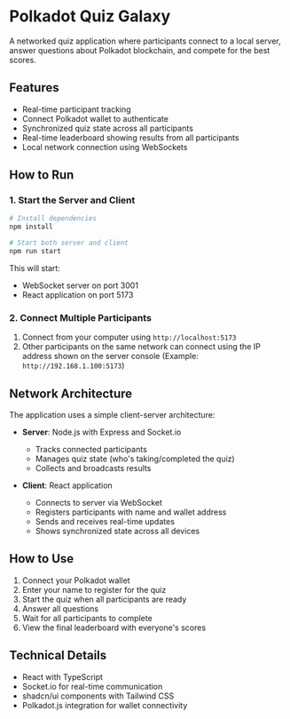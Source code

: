 # Polkadot Quiz Galaxy

A networked quiz application where participants connect to a local server, answer questions about Polkadot blockchain, and compete for the best scores.

## Features

- Real-time participant tracking
- Connect Polkadot wallet to authenticate
- Synchronized quiz state across all participants
- Real-time leaderboard showing results from all participants
- Local network connection using WebSockets

## How to Run

### 1. Start the Server and Client

```bash
# Install dependencies
npm install

# Start both server and client
npm run start
```

This will start:

- WebSocket server on port 3001
- React application on port 5173

### 2. Connect Multiple Participants

1. Connect from your computer using `http://localhost:5173`
2. Other participants on the same network can connect using the IP address shown on the server console
   (Example: `http://192.168.1.100:5173`)

## Network Architecture

The application uses a simple client-server architecture:

- **Server**: Node.js with Express and Socket.io

  - Tracks connected participants
  - Manages quiz state (who's taking/completed the quiz)
  - Collects and broadcasts results

- **Client**: React application
  - Connects to server via WebSocket
  - Registers participants with name and wallet address
  - Sends and receives real-time updates
  - Shows synchronized state across all devices

## How to Use

1. Connect your Polkadot wallet
2. Enter your name to register for the quiz
3. Start the quiz when all participants are ready
4. Answer all questions
5. Wait for all participants to complete
6. View the final leaderboard with everyone's scores

## Technical Details

- React with TypeScript
- Socket.io for real-time communication
- shadcn/ui components with Tailwind CSS
- Polkadot.js integration for wallet connectivity
